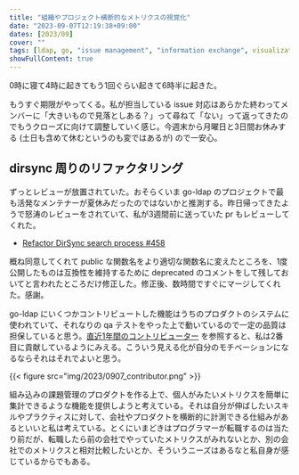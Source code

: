 ```yaml
---
title: "組織やプロジェクト横断的なメトリクスの視覚化"
date: "2023-09-07T12:19:38+09:00"
dates: [2023/09]
cover: ""
tags: [ldap, go, "issue management", "information exchange", visualization]
showFullContent: true
---
```


0時に寝て4時に起きてもう1回ぐらい起きて6時半に起きた。

もうすぐ期限がやってくる。私が担当している issue 対応はあらかた終わってメンバーに「大きいもので見落としある？」って尋ねて「ない」って返ってきたのでもうクローズに向けて調整していく感じ。今週末から月曜日と3日間お休みする (土日も含めて休むというのも変ではあるが) ので一安心。

## dirsync 周りのリファクタリング

ずっとレビューが放置されていた。おそらくいま go-ldap のプロジェクトで最も活発なメンテナーが夏休みだったのではないかと推測する。昨日帰ってきたようで怒涛のレビューをされていて、私が3週間前に送っていた pr もレビューしてくれた。

* [Refactor DirSync search process #458](https://github.com/go-ldap/ldap/pull/458)

概ね同意してくれて public な関数名をより適切な関数名に変えたところを、1度公開したものは互換性を維持するために deprecated のコメントをして残しておいてと言われたところだけ修正した。修正後、数時間ですぐにマージしてくれた。感謝。

go-ldap にいくつかコントリビュートした機能はうちのプロダクトのシステムに使われていて、それなりの qa テストをやった上で動いているので一定の品質は担保していると思う。[直近1年間のコントリビューター](https://github.com/go-ldap/ldap/graphs/contributors?from=2022-09-08&to=2023-09-07&type=c) を参照すると、私は2番目に貢献しているようにみえる。こういう見える化が自分のモチベーションになるならそれはそれでよいと思う。

{{< figure src="img/2023/0907_contributor.png" >}}

組み込みの課題管理のプロダクトを作る上で、個人がみたいメトリクスを簡単に集計できるような機能を提供しようと考えている。それは自分が伸ばしたいスキルやプラクティスに対して、会社やプロダクトを横断的に計測できる仕組みがあるといいと私は考えている。とくにいまどきはプログラマーが転職するのは当たり前だが、転職したら前の会社でやっていたメトリクスがみれないとか、別の会社でのメトリクスと相対比較したいとか、そういうニーズはあるなと私自身が感じているからでもある。
